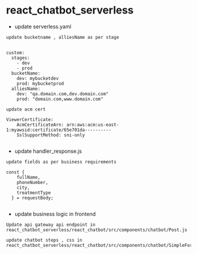 # react_chatbot_serverless

* update serverless.yaml

```
update bucketname , alliesName as per stage 


custom:
  stages:
    - dev
    - prod
  bucketName:
    dev: mybucketdev
    prod: mybucketprod
  alliesName:
    dev: "qa.domain.com,dev.domain.com"
    prod: "domain.com,www.domain.com"
 
update acm cert 

ViewerCertificate:
    AcmCertificateArn: arn:aws:acm:us-east-1:myawsid:certificate/65e701da----------
    SslSupportMethod: sni-only
    
```

* update handler_response.js

```
update fields as per business requirements 

const {
    fullName,
    phoneNumber,
    city,
    treatmentType
  } = requestBody;
  
```

* update business logic in frontend 

```
Update api gateway api endpoint in 
react_chatbot_serverless/react_chatbot/src/components/chatbot/Post.js

update chatbot steps , css in 
react_chatbot_serverless/react_chatbot/src/components/chatbot/SimpleForm.js


```
